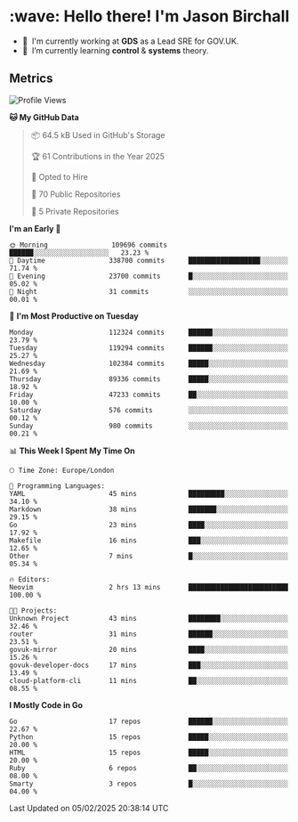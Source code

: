 <h1 align="left" id="jason-title">:wave: Hello there! I'm Jason Birchall</h1>

- :office: &nbsp;I'm currently working at **GDS** as a Lead SRE for GOV.UK.
- :seedling: &nbsp;I’m currently learning **control** & **systems** theory.

<h2>Metrics</h2>

<!--START_SECTION:waka-->
![Profile Views](http://img.shields.io/badge/Profile%20Views-0-blue)

**🐱 My GitHub Data** 

> 📦 64.5 kB Used in GitHub's Storage 
 > 
> 🏆 61 Contributions in the Year 2025
 > 
> 💼 Opted to Hire
 > 
> 📜 70 Public Repositories 
 > 
> 🔑 5 Private Repositories 
 > 
**I'm an Early 🐤** 

```text
🌞 Morning                109696 commits      ██████░░░░░░░░░░░░░░░░░░░   23.23 % 
🌆 Daytime                338700 commits      ██████████████████░░░░░░░   71.74 % 
🌃 Evening                23700 commits       █░░░░░░░░░░░░░░░░░░░░░░░░   05.02 % 
🌙 Night                  31 commits          ░░░░░░░░░░░░░░░░░░░░░░░░░   00.01 % 
```
📅 **I'm Most Productive on Tuesday** 

```text
Monday                   112324 commits      ██████░░░░░░░░░░░░░░░░░░░   23.79 % 
Tuesday                  119294 commits      ██████░░░░░░░░░░░░░░░░░░░   25.27 % 
Wednesday                102384 commits      █████░░░░░░░░░░░░░░░░░░░░   21.69 % 
Thursday                 89336 commits       █████░░░░░░░░░░░░░░░░░░░░   18.92 % 
Friday                   47233 commits       ██░░░░░░░░░░░░░░░░░░░░░░░   10.00 % 
Saturday                 576 commits         ░░░░░░░░░░░░░░░░░░░░░░░░░   00.12 % 
Sunday                   980 commits         ░░░░░░░░░░░░░░░░░░░░░░░░░   00.21 % 
```


📊 **This Week I Spent My Time On** 

```text
🕑︎ Time Zone: Europe/London

💬 Programming Languages: 
YAML                     45 mins             █████████░░░░░░░░░░░░░░░░   34.10 % 
Markdown                 38 mins             ███████░░░░░░░░░░░░░░░░░░   29.15 % 
Go                       23 mins             ████░░░░░░░░░░░░░░░░░░░░░   17.92 % 
Makefile                 16 mins             ███░░░░░░░░░░░░░░░░░░░░░░   12.65 % 
Other                    7 mins              █░░░░░░░░░░░░░░░░░░░░░░░░   05.34 % 

🔥 Editors: 
Neovim                   2 hrs 13 mins       █████████████████████████   100.00 % 

🐱‍💻 Projects: 
Unknown Project          43 mins             ████████░░░░░░░░░░░░░░░░░   32.46 % 
router                   31 mins             ██████░░░░░░░░░░░░░░░░░░░   23.51 % 
govuk-mirror             20 mins             ████░░░░░░░░░░░░░░░░░░░░░   15.26 % 
govuk-developer-docs     17 mins             ███░░░░░░░░░░░░░░░░░░░░░░   13.49 % 
cloud-platform-cli       11 mins             ██░░░░░░░░░░░░░░░░░░░░░░░   08.55 % 
```

**I Mostly Code in Go** 

```text
Go                       17 repos            ██████░░░░░░░░░░░░░░░░░░░   22.67 % 
Python                   15 repos            █████░░░░░░░░░░░░░░░░░░░░   20.00 % 
HTML                     15 repos            █████░░░░░░░░░░░░░░░░░░░░   20.00 % 
Ruby                     6 repos             ██░░░░░░░░░░░░░░░░░░░░░░░   08.00 % 
Smarty                   3 repos             █░░░░░░░░░░░░░░░░░░░░░░░░   04.00 % 
```




 Last Updated on 05/02/2025 20:38:14 UTC
<!--END_SECTION:waka-->

<!-- links -->

[issues page]: https://github.com/jasonBirchall/jasonBirchall/issues "jasonBirchall/issues"
